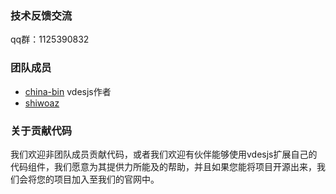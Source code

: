 ### 技术反馈交流
qq群：1125390832


### 团队成员
* [china-bin](https://gitee.com/china-bin/vdesjs) vdesjs作者
* [shiwoaz](https://gitee.com/shiwoaz)

### 关于贡献代码
我们欢迎非团队成员贡献代码，或者我们欢迎有伙伴能够使用vdesjs扩展自己的代码组件，我们愿意为其提供力所能及的帮助，并且如果您能将项目开源出来，我们会将您的项目加入至我们的官网中。
